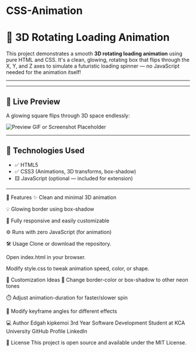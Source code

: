 # CSS-Animation
# 🔄 3D Rotating Loading Animation

This project demonstrates a smooth **3D rotating loading animation** using pure HTML and CSS. It's a clean, glowing, rotating box that flips through the X, Y, and Z axes to simulate a futuristic loading spinner — no JavaScript needed for the animation itself!

---

---

## 🚀 Live Preview

A glowing square flips through 3D space endlessly:

![Preview GIF or Screenshot Placeholder](#)

---

## 🧩 Technologies Used

- ✅ HTML5
- ✅ CSS3 (Animations, 3D transforms, box-shadow)
- 🟨 JavaScript (optional — included for extension)

---

🎯 Features
✨ Clean and minimal 3D animation

💡 Glowing border using box-shadow

📱 Fully responsive and easily customizable

⚙️ Runs with zero JavaScript (for animation)

🛠 Usage
Clone or download the repository.

Open index.html in your browser.

Modify style.css to tweak animation speed, color, or shape.

🧪 Customization Ideas
💠 Change border-color or box-shadow to other neon tones

⏱️ Adjust animation-duration for faster/slower spin

🧭 Modify keyframe angles for different effects


💻 Author
Edgah kipkemoi
3rd Year Software Development Student at KCA University
GitHub Profile
LinkedIn

📄 License
This project is open source and available under the MIT License.


